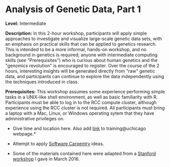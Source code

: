 # Analysis of Genetic Data, Part 1

**Level:** Intermediate

**Description:** In this 2-hour workshop, participants will apply
simple approaches to investigate and visualize large-scale genetic
data sets, with an emphasis on practical skills that can be applied to
genetics research. This is intended to be a more informal, hands-on
workshop, and no background in genetics is required; anyone with
intermediate computing skills (see "Prerequisites") who is curious
about human genetics and the "genomics revolution" is encouraged to
register. Over the course of the 2 hours, interesting insights will be
generated directly from "raw" genetic data, and participants can
continue to explore the data independently using the techniques
introduced in class.

**Prerequisites:** This workshop assumes some experience performing
simple tasks in a UNIX-like shell environment, as well as basic
familiarity with R. Participants must be able to log in to the RCC
compute cluster, although experience using the RCC cluster is not
required. All participants must bring a laptop with a Mac, Linux, or
Windows operating sytem that they have administrative privileges on.

+ Give time and location here. Also add
 [link](http://training.uchicago.edu/course_detail.cfm?course_id=1714)
 to training@uchicago webpage.*

+ Attempt to apply [Software Carpentry](http://software-carpentry.org) ideas.

+ Some of the materials contained here were adapted from a
  [Stanford workshop](https://github.com/Ancestry/cehg16-workshop) I
  gave in March 2016.
